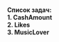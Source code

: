       

<!DOCTYPE html>
<html>
<head>

</head>
<body>

<h4>Список задач:</br>
1. CashAmount</br>
2. Likes</br>
3. MusicLover</h4>

</body>
</html>
